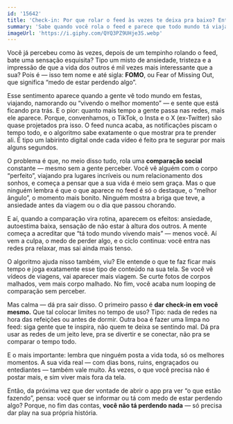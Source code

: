 ```yaml
---
id: '15642'
title: 'Check-in: Por que rolar o feed às vezes te deixa pra baixo? Entendendo a ansiedade de comparação e o FOMO'
summary: 'Sabe quando você rola o feed e parece que todo mundo tá viajando ou numa festa incrível, **menos você?** Isso tem nome: **FOMO (Medo de Ficar de Fora).** O texto explica como a comparação com o "melhor momento" dos outros (que é sempre editado) detona nossa **autoestima** e gera **ansiedade**. **Lembrete: ninguém posta o dia ruim.**'
imageUrl: 'https://i.giphy.com/QYQ3PZ9UHje3S.webp'
---
```


Você já percebeu como às vezes, depois de um tempinho rolando o feed, bate uma sensação esquisita? Tipo um misto de ansiedade, tristeza e a impressão de que a vida dos outros é mil vezes mais interessante que a sua? Pois é — isso tem nome e até sigla: **FOMO**, ou Fear of Missing Out, que significa “medo de estar perdendo algo”.

Esse sentimento aparece quando a gente vê todo mundo em festas, viajando, namorando ou “vivendo o melhor momento” — e sente que está ficando pra trás. E o pior: quanto mais tempo a gente passa nas redes, mais ele aparece. Porque, convenhamos, o TikTok, o Insta e o X (ex-Twitter) são quase projetados pra isso. O feed nunca acaba, as notificações piscam o tempo todo, e o algoritmo sabe exatamente o que mostrar pra te prender ali. É tipo um labirinto digital onde cada vídeo é feito pra te segurar por mais alguns segundos.

O problema é que, no meio disso tudo, rola uma **comparação social** constante — mesmo sem a gente perceber. Você vê alguém com o corpo “perfeito”, viajando pra lugares incríveis ou num relacionamento dos sonhos, e começa a pensar que a sua vida é meio sem graça. Mas o que ninguém lembra é que o que aparece no feed é só o destaque, o “melhor ângulo”, o momento mais bonito. Ninguém mostra a briga que teve, a ansiedade antes da viagem ou o dia que passou chorando.

E aí, quando a comparação vira rotina, aparecem os efeitos: ansiedade, autoestima baixa, sensação de não estar à altura dos outros. A mente começa a acreditar que “tá todo mundo vivendo mais” — menos você. Aí vem a culpa, o medo de perder algo, e o ciclo continua: você entra nas redes pra relaxar, mas sai ainda mais tenso.

O algoritmo ajuda nisso também, viu? Ele entende o que te faz ficar mais tempo e joga exatamente esse tipo de conteúdo na sua tela. Se você vê vídeos de viagens, vai aparecer mais viagem. Se curte fotos de corpos malhados, vem mais corpo malhado. No fim, você acaba num looping de comparação sem perceber.

Mas calma — dá pra sair disso. O primeiro passo é **dar check-in em você mesmo.** Que tal colocar limites no tempo de uso? Tipo: nada de redes na hora das refeições ou antes de dormir. Outra boa é fazer uma limpa no feed: siga gente que te inspira, não quem te deixa se sentindo mal. Dá pra usar as redes de um jeito leve, pra se divertir e se conectar, não pra se comparar o tempo todo.

E o mais importante: lembra que ninguém posta a vida toda, só os melhores momentos. A sua vida real — com dias bons, ruins, engraçados ou entediantes — também vale muito. Às vezes, o que você precisa não é postar mais, e sim viver mais fora da tela.

Então, da próxima vez que der vontade de abrir o app pra ver “o que estão fazendo”, pensa: você quer se informar ou tá com medo de estar perdendo algo? Porque, no fim das contas, **você não tá perdendo nada** — só precisa dar play na sua própria história. 